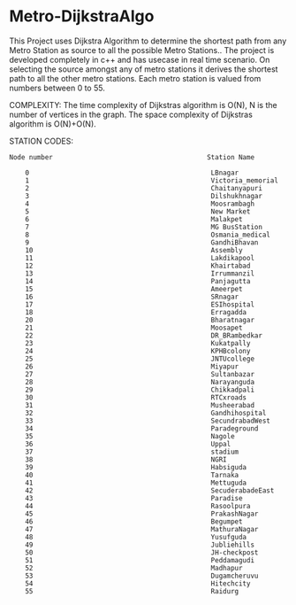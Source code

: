 # Metro-DijkstraAlgo
This Project uses Dijkstra Algorithm to determine the shortest path from any Metro Station as source to all the possible Metro Stations.. The project is developed completely in c++ and has usecase in real time scenario. On selecting the source amongst any of metro stations it derives the shortest path to all the other metro stations.
Each metro station is valued from numbers between 0 to 55.

COMPLEXITY: The time complexity of Dijkstras algorithm is O(N), N is the number of vertices in the graph. The space complexity of Dijkstras algorithm is O(N)+O(N).

STATION CODES:

    Node number                                       Station Name
    
        0                                              LBnagar
        1                                              Victoria_memorial
        2                                              Chaitanyapuri
        3                                              Dilshukhnagar
        4                                              Moosrambagh
        5                                              New Market
        6                                              Malakpet
        7                                              MG BusStation
        8                                              Osmania_medical
        9                                              GandhiBhavan
        10                                             Assembly
        11                                             Lakdikapool
        12                                             Khairtabad
        13                                             Irrummanzil
        14                                             Panjagutta
        15                                             Ameerpet
        16                                             SRnagar
        17                                             ESIhospital
        18                                             Erragadda
        20                                             Bharatnagar
        21                                             Moosapet
        22                                             DR_BRambedkar
        23                                             Kukatpally
        24                                             KPHBcolony
        25                                             JNTUcollege
        26                                             Miyapur
        27                                             Sultanbazar
        28                                             Narayanguda
        29                                             Chikkadpali
        30                                             RTCxroads
        31                                             Musheerabad
        32                                             Gandhihospital
        33                                             SecundrabadWest
        34                                             Paradeground
        35                                             Nagole
        36                                             Uppal
        37                                             stadium
        38                                             NGRI
        39                                             Habsiguda
        40                                             Tarnaka
        41                                             Mettuguda
        42                                             SecuderabadeEast
        43                                             Paradise
        44                                             Rasoolpura
        45                                             PrakashNagar
        46                                             Begumpet
        47                                             MathuraNagar
        48                                             Yusufguda
        49                                             Jubliehills
        50                                             JH-checkpost
        51                                             Peddamagudi
        52                                             Madhapur
        53                                             Dugamcheruvu
        54                                             Hitechcity
        55                                             Raidurg
